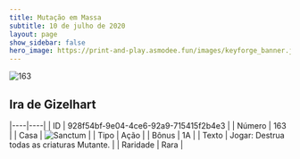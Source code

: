 ```yaml
---
title: Mutação em Massa
subtitle: 10 de julho de 2020
layout: page
show_sidebar: false
hero_image: https://print-and-play.asmodee.fun/images/keyforge_banner.jpg
---
```


![163](https://cdn.keyforgegame.com/media/card_front/pt/479_163_JQC462W54M82_pt.png)

## Ira de Gizelhart

|----|----|
| ID | 928f54bf-9e04-4ce6-92a9-715415f2b4e3 |
| Número | 163 |
| Casa | ![Sanctum](https://archonarcana.com/images/thumb/c/c7/Sanctum.png/22px-Sanctum.png "Santuário") |
| Tipo | Ação |
| Bônus | 1A |
| Texto | Jogar: Destrua todas as criaturas   Mutante. |
| Raridade | Rara |

